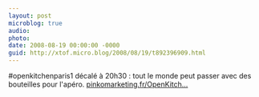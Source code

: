 ```yaml
---
layout: post
microblog: true
audio: 
photo: 
date: 2008-08-19 00:00:00 -0000
guid: http://xtof.micro.blog/2008/08/19/t892396909.html
---
```

#openkitchenparis1 décalé à 20h30 : tout le monde peut passer avec des bouteilles pour l'apéro. [pinkomarketing.fr/OpenKitch...](http://pinkomarketing.fr/OpenKitchenParis1)
